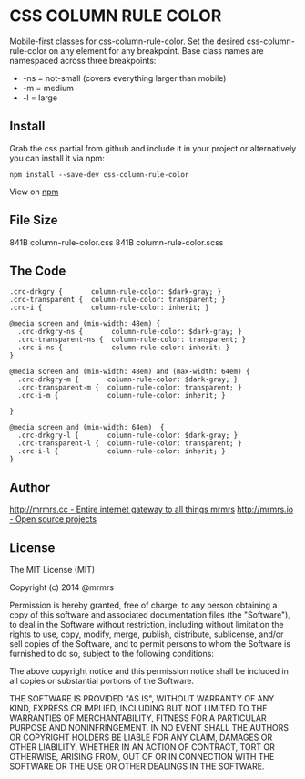 # CSS COLUMN RULE COLOR

  Mobile-first classes for css-column-rule-color.
  Set the desired css-column-rule-color on any element for any breakpoint.
  Base class names are namespaced across three breakpoints:

*  -ns = not-small (covers everything larger than mobile)
*  -m  = medium
*  -l  = large

## Install
Grab the css partial from github and include it in your project or alternatively
you can install it via npm:
```
npm install --save-dev css-column-rule-color
```
View on [npm](https://www.npmjs.org/package/css-column-rule-color)


## File Size

841B column-rule-color.css
841B column-rule-color.scss

## The Code
```
.crc-drkgry {       column-rule-color: $dark-gray; }
.crc-transparent {  column-rule-color: transparent; }
.crc-i {            column-rule-color: inherit; }

@media screen and (min-width: 48em) {
  .crc-drkgry-ns {       column-rule-color: $dark-gray; }
  .crc-transparent-ns {  column-rule-color: transparent; }
  .crc-i-ns {            column-rule-color: inherit; }
}

@media screen and (min-width: 48em) and (max-width: 64em) {
  .crc-drkgry-m {       column-rule-color: $dark-gray; }
  .crc-transparent-m {  column-rule-color: transparent; }
  .crc-i-m {            column-rule-color: inherit; }

}

@media screen and (min-width: 64em)  {
  .crc-drkgry-l {       column-rule-color: $dark-gray; }
  .crc-transparent-l {  column-rule-color: transparent; }
  .crc-i-l {            column-rule-color: inherit; }
}

```

## Author

[http://mrmrs.cc - Entire internet gateway to all things mrmrs](http://mrmrs.cc)
[http://mrmrs.io - Open source projects](http://mrmrs.io)

## License

The MIT License (MIT)

Copyright (c) 2014 @mrmrs

Permission is hereby granted, free of charge, to any person obtaining a copy
of this software and associated documentation files (the "Software"), to deal
in the Software without restriction, including without limitation the rights
to use, copy, modify, merge, publish, distribute, sublicense, and/or sell
copies of the Software, and to permit persons to whom the Software is
furnished to do so, subject to the following conditions:

The above copyright notice and this permission notice shall be included in
all copies or substantial portions of the Software.

THE SOFTWARE IS PROVIDED "AS IS", WITHOUT WARRANTY OF ANY KIND, EXPRESS OR
IMPLIED, INCLUDING BUT NOT LIMITED TO THE WARRANTIES OF MERCHANTABILITY,
FITNESS FOR A PARTICULAR PURPOSE AND NONINFRINGEMENT. IN NO EVENT SHALL THE
AUTHORS OR COPYRIGHT HOLDERS BE LIABLE FOR ANY CLAIM, DAMAGES OR OTHER
LIABILITY, WHETHER IN AN ACTION OF CONTRACT, TORT OR OTHERWISE, ARISING FROM,
OUT OF OR IN CONNECTION WITH THE SOFTWARE OR THE USE OR OTHER DEALINGS IN
THE SOFTWARE.

